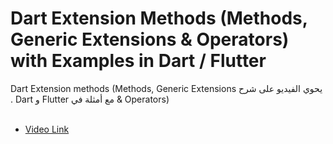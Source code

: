 # Dart Extension Methods (Methods, Generic Extensions & Operators) with Examples in Dart / Flutter

<span dir="rtl" align="right">
يحوي الفيديو على شرح Dart Extension methods (Methods, Generic Extensions & Operators) مع أمثلة في Flutter و Dart . 
</span>
<br/>
<br/>


* [Video Link](https://youtu.be/pWDtTjeB-JY)

